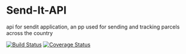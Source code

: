 # Send-It-API
api for sendit application, an pp used for sending and tracking parcels across the country

[![Build Status](https://travis-ci.com/BrianSerem/Send-It-API.svg?branch=develop)](https://travis-ci.com/BrianSerem/Send-It-API)
[![Coverage Status](https://coveralls.io/repos/github/BrianSerem/Send-It-API/badge.svg?branch=develop)](https://coveralls.io/github/BrianSerem/Send-It-API?branch=develop)
